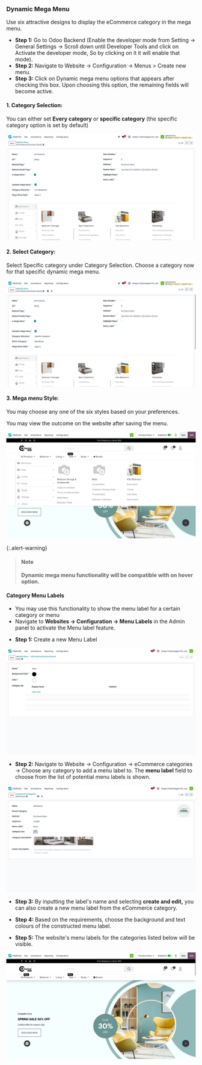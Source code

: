 
### Dynamic Mega Menu


Use six attractive designs to display the eCommerce category in the mega menu.


* **Step 1:** Go to Odoo Backend (Enable the developer mode from Setting -> General Settings -> Scroll down until Developer Tools and click on Activate the developer mode, So by clicking on it it will enable that mode).
* **Step 2:** Navigate to Website -> Configuration -> Menus > Create new menu.
* **Step 3:** Click on Dynamic mega menu options that appears after checking this box. Upon choosing this option, the remaining fields will become active.

#### 1. Category Selection:
You can either set **Every category** or **specific category** (the specific category option is set by default)


![](./images/dmm1.png)

#### 2. Select Category:
Select Specific category under Category Selection. Choose a category now for that specific dynamic mega menu.

![](./images/dmm2.png)


#### 3. Mega menu Style:
You may choose any one of the six styles based on your preferences. 

You may view the outcome on the website after saving the menu.

![](./images/dmm3.png)


{:.alert-warning}
>#### Note
> **Dynamic mega menu functionality will be compatible with on hover option.**
>

#### Category Menu Labels

 - You may use this functionality to show the menu label for a certain category or menu
 - Navigate to **Websites -> Configuration -> Menu Labels** in the Admin panel to activate the Menu label feature.


* **Step 1:** Create a new Menu Label

![](./images/dmm4.png)

* **Step 2:** Navigate to Website -> Configuration -> eCommerce categories -> Choose any category to add a menu label to. The **menu label** field to choose from the list of potential menu labels is shown.


![](./images/dmm5.png)

* **Step 3:** By inputting the label's name and selecting **create and edit,** you can also create a new menu label from the eCommerce category.

* **Step 4:** Based on the requirements, choose the background and text colours of the constructed menu label.

* **Step 5:** The website's menu labels for the categories listed below will be visible.

![](./images/dmm6.png)
